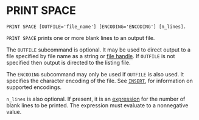 # PRINT SPACE

```
PRINT SPACE [OUTFILE='file_name'] [ENCODING='ENCODING'] [n_lines].
```

`PRINT SPACE` prints one or more blank lines to an output file.

The `OUTFILE` subcommand is optional.  It may be used to direct output
to a file specified by file name as a string or [file
handle](../../language/files/file-handles.md).  If `OUTFILE` is not
specified then output is directed to the listing file.

The `ENCODING` subcommand may only be used if `OUTFILE` is also used.
It specifies the character encoding of the file.  See
[`INSERT`](../utilities/insert.md), for information on supported
encodings.

`n_lines` is also optional.  If present, it is an
[expression](../../language/expressions/index.md) for the number of
blank lines to be printed.  The expression must evaluate to a
nonnegative value.

